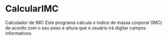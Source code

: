 # CalcularIMC
Calculador de IMC 
Este programa calcula o índice de massa corporal (IMC) de acordo com o seu peso e altura que o usuário irá digitar
campos informativos.
